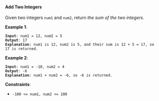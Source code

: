 #### Add Two Integers
Given two integers `num1` and `num2`, return *the _sum_ of the two integers*.

**Example 1**:
<pre><code><b>Input</b>: num1 = 12, num2 = 5
<b>Output</b>: 17
<b>Explanation</b>: num1 is 12, num2 is 5, and their sum is 12 + 5 = 17, so 17 is returned.
</code></pre>

**Example 2**:
<pre><code><b>Input</b>: num1 = -10, num2 = 4
<b>Output</b>: -6
<b>Explanation</b>: num1 + num2 = -6, so -6 is returned.
</code></pre>

**Constraints**:
* `-100 <= num1, num2 <= 100`
